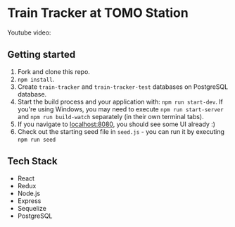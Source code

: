 # Train Tracker at TOMO Station
Youtube video:

## Getting started

1. Fork and clone this repo.
2. `npm install`.
3. Create `train-tracker` and `train-tracker-test` databases on PostgreSQL database.
4. Start the build process and your application with: `npm run start-dev`. If you're using Windows, you may need to execute `npm run start-server` and `npm run build-watch` separately (in their own terminal tabs).
5. If you navigate to [localhost:8080](http://localhost:8080), you should see some UI already :)
6. Check out the starting seed file in `seed.js` - you can run it by executing `npm run seed`

## Tech Stack
 - React
 - Redux
 - Node.js
 - Express
 - Sequelize
 - PostgreSQL

